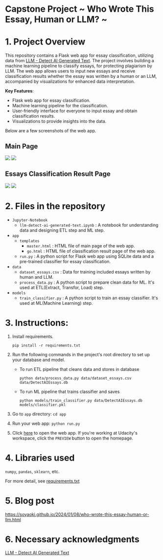 # Capstone Project ~ Who Wrote This Essay, Human or LLM? ~

# 1. Project Overview

This repository contains a Flask web app for essay classification, utilizing data from [LLM - Detect AI Generated Text](https://www.kaggle.com/competitions/llm-detect-ai-generated-text/overview). The project involves building a machine learning pipeline to classify essays, for protecting plagiarism by LLM. The web app allows users to input new essays and receive classification results whether the essay was written by a human or an LLM, accompanied by visualizations for enhanced data interpretation.

__Key Features__:
- Flask web app for essay classification.
- Machine learning pipeline for the classification.
- User-friendly interface for everyone to input essay and obtain classification results.
- Visualizations to provide insights into the data.

Below are a few screenshots of the web app.

## __Main Page__
![](/main-page-1.png)
![](/main-page-2.png)
## __Essays Classification Result Page__
![](/classification-result-page-Human.png)
![](/classification-result-page-LLM.png)

# 2. Files in the repository

- `Jupyter-Notebook`
    - `llm-detect-ai-generated-text.ipynb` : A notebook for understanding data and designing ETL step and ML step. 
- `app`
    - `templates`
        -  `master.html`  : HTML file of main page of the web app.
        -  `go.html` : HTML file of classification result page of the web app.
    - `run.py` : A python script for Flask web app using SQLite data and a pre-trained classifier for essay classification.
- `data`
    - `dataset_essays.csv` : Data for training included essays written by human and LLM.
    - `process_data.py` : A python script to prepare clean data for ML. It's used at ETL(Extract, Transfor, Load) step.
- `models`
    - `train_classifier.py` : A python script to train an essay classifier. It's used at ML(Machine Learning) step.

# 3. Instructions:
1. Install requirements.
   
   `pip install -r requirements.txt`
   
3. Run the following commands in the project's root directory to set up your database and model.

    - To run ETL pipeline that cleans data and stores in database
      
        `python data/process_data.py data/dataset_essays.csv data/DetectAIEssays.db`
      
    - To run ML pipeline that trains classifier and saves
      
        `python models/train_classifier.py data/DetectAIEssays.db models/classifier.pkl`

4. Go to `app` directory: `cd app`

5. Run your web app: `python run.py`

6. Click [here](http://0.0.0.0:3000/) to open the web app. If you're working at Udacity's workspace, click the `PREVIEW` button to open the homepage.

# 4. Libraries used

`numpy`, `pandas`, `sklearn`, etc.

For more detail, see [requirements.txt](/requirements.txt)

# 5. Blog post

https://soyaoki.github.io/2024/01/08/who-wrote-this-essay-human-or-llm.html

# 6. Necessary acknowledgments

[LLM - Detect AI Generated Text](https://www.kaggle.com/competitions/llm-detect-ai-generated-text/overview)


